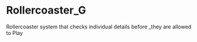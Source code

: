 # Rollercoaster_G
Rollercoaster system that checks individual details before _they are allowed to Play

